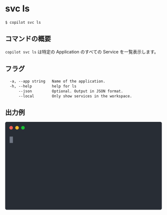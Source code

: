 # svc ls
```console
$ copilot svc ls
```

## コマンドの概要

`copilot svc ls` は特定の Application のすべての Service を一覧表示します。

## フラグ

```
  -a, --app string   Name of the application.
  -h, --help         help for ls
      --json         Optional. Output in JSON format.
      --local        Only show services in the workspace.
```

## 出力例

![Running copilot svc ls](https://raw.githubusercontent.com/kohidave/copilot-demos/master/svc-ls.svg?sanitize=true)
